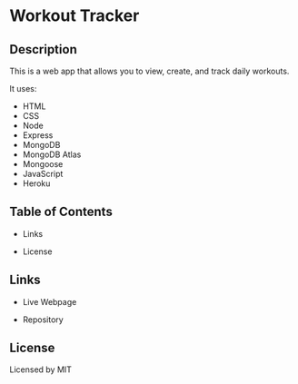 # Workout Tracker







## Description

This is a web app that allows you to view, create, and track daily workouts. 



It uses:

- HTML
- CSS
- Node
- Express
- MongoDB
- MongoDB Atlas
- Mongoose
- JavaScript
- Heroku





## Table of Contents

* Links

* License







## Links

* Live Webpage

* Repository





## License

Licensed by MIT
